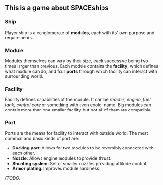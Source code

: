## This is a game about SPACEships

### Ship
Player ship is a conglomerate of **modules**, each with its' own purpose and
requirements.

### Module
Modules themselves can vary by their size, each successive being two times
larger than previous. Each module contains the **facility**, which defines what
module can do, and four **ports** through which facility can interact with
surrounding world.

### Facility
Facility defines capabilities of the module. It can be *reactor*, *engine*,
*fuel tank*, *control core* or something with even cooler name. Big modules
can contain more than one smaller facility, but not all of them are compatible.

### Port
Ports are the means for facility to interact with outside world. The most
common and basic kinds of port are:
+ **Docking port**: Allows for two modules to be reversibly connected
  with each other.
+ **Nozzle**: Allows engine modules to provide thrust.
+ **Shunting system**: Set of smaller nozzles providing attitude control.
+ **Armor plating**. Improves module hardiness.

*(TODO)*

